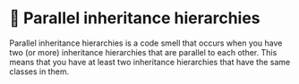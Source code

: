 # 🥓 Parallel inheritance hierarchies

Parallel inheritance hierarchies is a code smell that occurs when you have two (or more) inheritance hierarchies that are parallel to each other. This means that you have at least two inheritance hierarchies that have the same classes in them.


